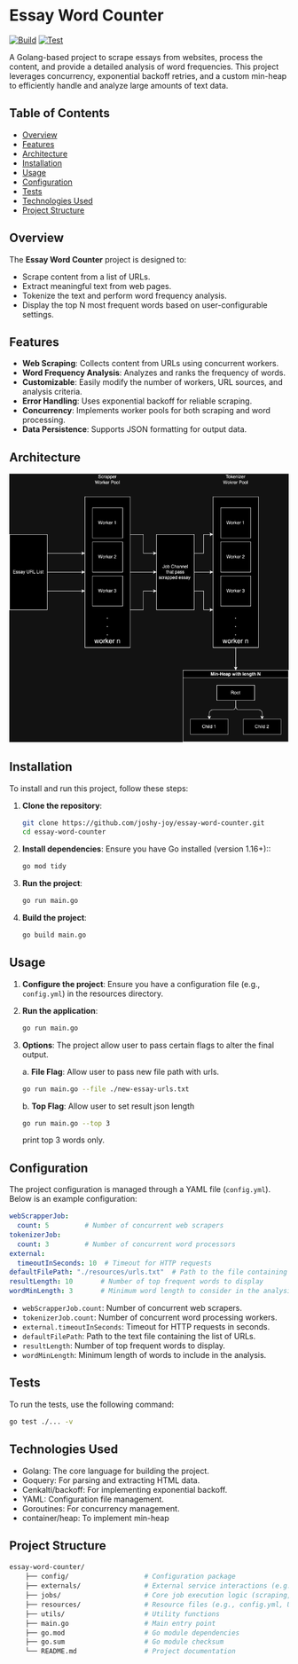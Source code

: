 # Essay Word Counter
[![Build](https://github.com/joshy-joy/essay-word-counter/actions/workflows/build.yml/badge.svg)](https://github.com/joshy-joy/essay-word-counter/actions/workflows/build.yml)
[![Test](https://github.com/joshy-joy/essay-word-counter/actions/workflows/test.yml/badge.svg)](https://github.com/joshy-joy/essay-word-counter/actions/workflows/test.yml)

A Golang-based project to scrape essays from websites, process the content, and provide a detailed analysis of word frequencies. This project leverages concurrency, exponential backoff retries, and a custom min-heap to efficiently handle and analyze large amounts of text data.

## Table of Contents
- [Overview](#overview)
- [Features](#features)
- [Architecture](#architecture)
- [Installation](#installation)
- [Usage](#usage)
- [Configuration](#configuration)
- [Tests](#tests)
- [Technologies Used](#technologies-used)
- [Project Structure](#project-structure)

## Overview

The **Essay Word Counter** project is designed to:
- Scrape content from a list of URLs.
- Extract meaningful text from web pages.
- Tokenize the text and perform word frequency analysis.
- Display the top N most frequent words based on user-configurable settings.

## Features

- **Web Scraping**: Collects content from URLs using concurrent workers.
- **Word Frequency Analysis**: Analyzes and ranks the frequency of words.
- **Customizable**: Easily modify the number of workers, URL sources, and analysis criteria.
- **Error Handling**: Uses exponential backoff for reliable scraping.
- **Concurrency**: Implements worker pools for both scraping and word processing.
- **Data Persistence**: Supports JSON formatting for output data.

## Architecture
![Architecture](architecture.png)
## Installation

To install and run this project, follow these steps:

1. **Clone the repository**:
   ```bash
   git clone https://github.com/joshy-joy/essay-word-counter.git
   cd essay-word-counter

2. **Install dependencies**: Ensure you have Go installed (version 1.16+)::

   ```bash
   go mod tidy

3. **Run the project**:

    ```bash
    go run main.go

3. **Build the project**:

    ```bash
    go build main.go

## Usage
1. **Configure the project**: Ensure you have a configuration file (e.g., ```config.yml```) in the resources directory.
2. **Run the application**:

    ```bash
   go run main.go
   ```
   
3. **Options**: The project allow user to pass certain flags to alter the final output.

    a. **File Flag**: Allow user to pass new file path with urls.
        
    ```bash
    go run main.go --file ./new-essay-urls.txt
   ```
   
    b. **Top Flag**: Allow user to set result json length

    ```bash
    go run main.go --top 3
   ```
   print top 3 words only.

## Configuration

The project configuration is managed through a YAML file (```config.yml```). Below is an example configuration:

```yaml
webScrapperJob:
  count: 5         # Number of concurrent web scrapers
tokenizerJob:
  count: 3         # Number of concurrent word processors
external:
  timeoutInSeconds: 10  # Timeout for HTTP requests
defaultFilePath: "./resources/urls.txt"  # Path to the file containing URLs
resultLength: 10       # Number of top frequent words to display
wordMinLength: 3       # Minimum word length to consider in the analysis
```

- ```webScrapperJob.count```: Number of concurrent web scrapers.
- ```tokenizerJob.count```: Number of concurrent word processing workers.
- ```external.timeoutInSeconds```: Timeout for HTTP requests in seconds.
- ```defaultFilePath```: Path to the text file containing the list of URLs.
- ```resultLength```: Number of top frequent words to display.
- ```wordMinLength```: Minimum length of words to include in the analysis.

## Tests
To run the tests, use the following command:
```bash
go test ./... -v
```

## Technologies Used
- Golang: The core language for building the project.
- Goquery: For parsing and extracting HTML data.
- Cenkalti/backoff: For implementing exponential backoff.
- YAML: Configuration file management.
- Goroutines: For concurrency management.
- container/heap: To implement min-heap

## Project Structure

```bash
essay-word-counter/
    ├── config/                   # Configuration package
    ├── externals/                # External service interactions (e.g., HTTP requests)
    ├── jobs/                     # Core job execution logic (scraping, word analysis)
    ├── resources/                # Resource files (e.g., config.yml, URL list)
    ├── utils/                    # Utility functions
    ├── main.go                   # Main entry point
    ├── go.mod                    # Go module dependencies
    ├── go.sum                    # Go module checksum
    └── README.md                 # Project documentation
```
